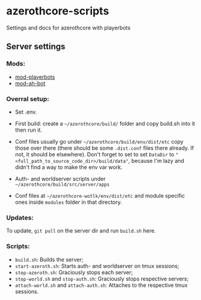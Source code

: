 # azerothcore-scripts
Settings and docs for azerothcore with playerbots

## Server settings

### Mods:
- [mod-playerbots](https://www.azerothcore.org/catalogue#/details/138432861)
- [mod-ah-bot](https://www.azerothcore.org/catalogue#/details/646926161)

### Overral setup:

- Set .env.

- First build: create a `~/azerothcore/build/` folder and copy build.sh into it then run it.

- Conf files usually go under `~/azerothcore/build/env/dist/etc` copy those over there (there should be some `.dist.conf` files there already. If not, it should be elsewhere). Don't forget to set to set `DataDir` to `"<full_path_to_source_code_dir>/build/data"`, because I'm lazy and didn't find a way to make the env var work.

- Auth- and worldserver scripts under `~/azerothcore/build/src/server/apps`

- Conf files at `~/azerothcore-wotlk/env/dist/etc` and module specific ones inside `modules` folder in that directory.

### Updates:

To update, `git pull` on the server dir and run `build.sh` here. 

### Scripts:

- `build.sh`: Builds the server;
- `start-azeroth.sh`: Starts auth- and worldserver on tmux sessions;
- `stop-azeroth.sh`: Graciously stops each server;
- `stop-world.sh` and `stop-auth.sh`: Graciously stops respective servers;
- `attach-world.sh` and `attach-auth.sh`: Attaches to the respective tmux sessions.
